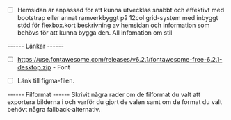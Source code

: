 - [ ]  Hemsidan är anpassad för att kunna utvecklas snabbt och effektivt med bootstrap eller annat ramverkbyggt på 12col grid-system med inbyggt stöd för flexbox.kort beskrivning av hemsidan och information som behövs för att kunna bygga den. All infomation om stil

------ Länkar ------
- [ ]  https://use.fontawesome.com/releases/v6.2.1/fontawesome-free-6.2.1-desktop.zip - Font
    
- [ ]  Länk till figma-filen.

------ Filformat ------
Skrivit några rader om de filformat du valt att exportera bilderna i och varför du gjort de valen samt om de format du valt behövt några fallback-alternativ.